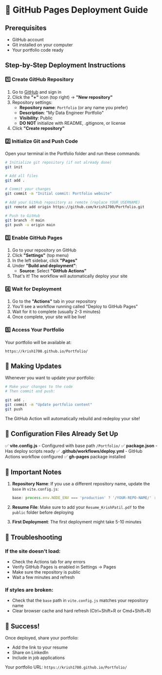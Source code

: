 # 🚀 GitHub Pages Deployment Guide

## Prerequisites
- GitHub account
- Git installed on your computer
- Your portfolio code ready

## Step-by-Step Deployment Instructions

### 1️⃣ Create GitHub Repository

1. Go to [GitHub](https://github.com) and sign in
2. Click the **"+"** icon (top right) → **"New repository"**
3. Repository settings:
   - **Repository name**: `Portfolio` (or any name you prefer)
   - **Description**: "My Data Engineer Portfolio"
   - **Visibility**: Public
   - **DO NOT** initialize with README, .gitignore, or license
4. Click **"Create repository"**

### 2️⃣ Initialize Git and Push Code

Open your terminal in the Portfolio folder and run these commands:

```bash
# Initialize git repository (if not already done)
git init

# Add all files
git add .

# Commit your changes
git commit -m "Initial commit: Portfolio website"

# Add your GitHub repository as remote (replace YOUR_USERNAME)
git remote add origin https://github.com/krish1700/Portfolio.git

# Push to GitHub
git branch -M main
git push -u origin main
```

### 3️⃣ Enable GitHub Pages

1. Go to your repository on GitHub
2. Click **"Settings"** (top menu)
3. In the left sidebar, click **"Pages"**
4. Under **"Build and deployment"**:
   - **Source**: Select **"GitHub Actions"**
5. That's it! The workflow will automatically deploy your site

### 4️⃣ Wait for Deployment

1. Go to the **"Actions"** tab in your repository
2. You'll see a workflow running called "Deploy to GitHub Pages"
3. Wait for it to complete (usually 2-3 minutes)
4. Once complete, your site will be live!

### 5️⃣ Access Your Portfolio

Your portfolio will be available at:
```
https://krish1700.github.io/Portfolio/
```

## 📝 Making Updates

Whenever you want to update your portfolio:

```bash
# Make your changes to the code
# Then commit and push:

git add .
git commit -m "Update portfolio content"
git push
```

The GitHub Action will automatically rebuild and redeploy your site!

## 🔧 Configuration Files Already Set Up

✅ **vite.config.js** - Configured with base path `/Portfolio/`
✅ **package.json** - Has deploy scripts ready
✅ **.github/workflows/deploy.yml** - GitHub Actions workflow configured
✅ **gh-pages** package installed

## 🎯 Important Notes

1. **Repository Name**: If you use a different repository name, update the `base` in `vite.config.js`:
   ```javascript
   base: process.env.NODE_ENV === 'production' ? '/YOUR-REPO-NAME/' : '/',
   ```

2. **Resume File**: Make sure to add your `Resume_KrishPatil.pdf` to the `public` folder before deploying

3. **First Deployment**: The first deployment might take 5-10 minutes

## 🐛 Troubleshooting

### If the site doesn't load:
- Check the Actions tab for any errors
- Verify GitHub Pages is enabled in Settings → Pages
- Make sure the repository is public
- Wait a few minutes and refresh

### If styles are broken:
- Check that the `base` path in `vite.config.js` matches your repository name
- Clear browser cache and hard refresh (Ctrl+Shift+R or Cmd+Shift+R)

## 🎉 Success!

Once deployed, share your portfolio:
- Add the link to your resume
- Share on LinkedIn
- Include in job applications

Your portfolio URL: `https://krish1700.github.io/Portfolio/`
